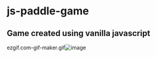 # js-paddle-game

## Game created using vanilla javascript

ezgif.com-gif-maker.gif![image](https://user-images.githubusercontent.com/5796149/111034540-36f71a00-843c-11eb-9a8c-13c2f443ed5f.png)
